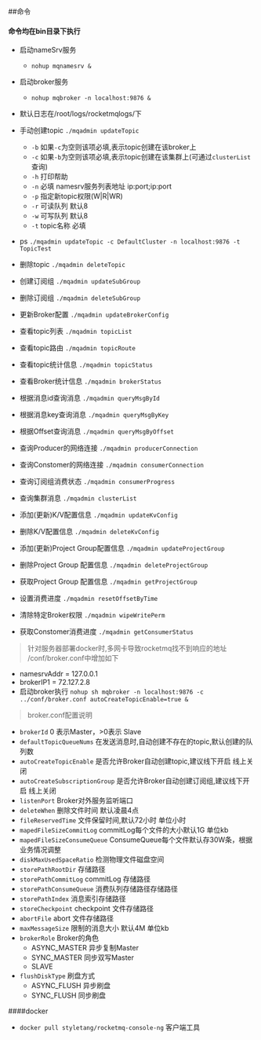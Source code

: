 ##命令
#### 命令均在bin目录下执行
* 启动nameSrv服务 
  * `nohup mqnamesrv &`
* 启动broker服务
  * `nohup mqbroker -n localhost:9876 &`
* 默认日志在/root/logs/rocketmqlogs/下

* 手动创建topic `./mqadmin updateTopic`
  * `-b` 如果`-c`为空则该项必填,表示topic创建在该broker上
  * `-c` 如果`-b`为空则该项必填,表示topic创建在该集群上(可通过`clusterList`查询)
  * `-h` 打印帮助
  * `-n` 必填 namesrv服务列表地址 ip:port;ip:port
  * `-p` 指定新topic权限(W|R|WR)
  * `-r` 可读队列 默认8
  * `-w` 可写队列 默认8
  * `-t` topic名称 必填
* ps `./mqadmin updateTopic -c DefaultCluster -n localhost:9876 -t TopicTest`
* 删除topic `./mqadmin deleteTopic`
* 创建订阅组 `./mqadmin updateSubGroup`
* 删除订阅组 `./mqadmin deleteSubGroup`
* 更新Broker配置 `./mqadmin updateBrokerConfig`
* 查看topic列表 `./mqadmin topicList`
* 查看topic路由 `./mqadmin topicRoute`
* 查看topic统计信息 `./mqadmin topicStatus`
* 查看Broker统计信息 `./mqadmin brokerStatus`
* 根据消息id查询消息 `./mqadmin queryMsgById`
* 根据消息key查询消息 `./mqadmin queryMsgByKey`
* 根据Offset查询消息 `./mqadmin queryMsgByOffset`
* 查询Producer的网络连接 `./mqadmin producerConnection`
* 查询Constomer的网络连接 `./mqadmin consumerConnection`
* 查询订阅组消费状态 `./mqadmin consumerProgress`
* 查询集群消息 `./mqadmin clusterList`
* 添加(更新)K/V配置信息 `./mqadmin updateKvConfig`
* 删除K/V配置信息 `./mqadmin deleteKvConfig`
* 添加(更新)Project Group配置信息 `./mqadmin updateProjectGroup`
* 删除Project Group 配置信息 `./mqadmin deleteProjectGroup`
* 获取Project Group 配置信息 `./mqadmin getProjectGroup`
* 设置消费进度 `./mqadmin resetOffsetByTime`
* 清除特定Broker权限 `./mqadmin wipeWritePerm`
* 获取Constomer消费进度 `./mqadmin getConsumerStatus`

> 针对服务器部署docker时,多网卡导致rocketmq找不到响应的地址
> /conf/broker.conf中增加如下

* namesrvAddr = 127.0.0.1
* brokerIP1 = 72.127.2.8
* 启动broker执行 `nohup sh mqbroker -n localhost:9876 -c ../conf/broker.conf autoCreateTopicEnable=true & ` 

> broker.conf配置说明
* `brokerId` 0 表示Master，>0表示 Slave
* `defaultTopicQueueNums` 在发送消息时,自动创建不存在的topic,默认创建的队列数
* `autoCreateTopicEnable` 是否允许Broker自动创建topic,建议线下开启 线上关闭
* `autoCreateSubscriptionGroup` 是否允许Broker自动创建订阅组,建议线下开启 线上关闭
* `listenPort` Broker对外服务监听端口
* `deleteWhen` 删除文件时间 默认凌晨4点
* `fileReservedTime` 文件保留时间,默认72小时 单位小时
* `mapedFileSizeCommitLog` commitLog每个文件的大小默认1G 单位kb
* `mapedFileSizeConsumeQueue` ConsumeQueue每个文件默认存30W条，根据业务情况调整
* `diskMaxUsedSpaceRatio` 检测物理文件磁盘空间
* `storePathRootDir` 存储路径
* `storePathCommitLog` commitLog 存储路径
* `storePathConsumeQueue` 消费队列存储路径存储路径
* `storePathIndex` 消息索引存储路径
* `storeCheckpoint` checkpoint 文件存储路径
* `abortFile` abort 文件存储路径
* `maxMessageSize` 限制的消息大小 默认4M 单位kb
* `brokerRole` Broker的角色
   * ASYNC_MASTER 异步复制Master
   * SYNC_MASTER 同步双写Master
   * SLAVE
* `flushDiskType` 刷盘方式
   * ASYNC_FLUSH 异步刷盘
   * SYNC_FLUSH 同步刷盘


####docker
* `docker pull styletang/rocketmq-console-ng` 客户端工具